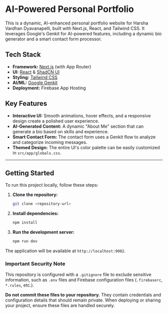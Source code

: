 # AI-Powered Personal Portfolio

This is a dynamic, AI-enhanced personal portfolio website for Harsha Vardhan Dyavanapelli, built with Next.js, React, and Tailwind CSS. It leverages Google's Genkit for AI-powered features, including a dynamic bio generator and a smart contact form processor.

## Tech Stack

- **Framework:** [Next.js](https://nextjs.org/) (with App Router)
- **UI:** [React](https://reactjs.org/) & [ShadCN UI](https://ui.shadcn.com/)
- **Styling:** [Tailwind CSS](https://tailwindcss.com/)
- **AI/ML:** [Google Genkit](https://firebase.google.com/docs/genkit)
- **Deployment:** Firebase App Hosting

## Key Features

- **Interactive UI:** Smooth animations, hover effects, and a responsive design create a polished user experience.
- **AI-Generated Content:** A dynamic "About Me" section that can generate a bio based on skills and experience.
- **Smart Contact Form:** The contact form uses a Genkit flow to analyze and categorize incoming messages.
- **Themed Design:** The entire UI's color palette can be easily customized in `src/app/globals.css`.

---

## Getting Started

To run this project locally, follow these steps:

1.  **Clone the repository:**
    ```bash
    git clone <repository-url>
    ```
2.  **Install dependencies:**
    ```bash
    npm install
    ```
3.  **Run the development server:**
    ```bash
    npm run dev
    ```

The application will be available at `http://localhost:9002`.

### Important Security Note

This repository is configured with a `.gitignore` file to exclude sensitive information, such as `.env` files and Firebase configuration files (`.firebaserc`, `*.rules`, etc.).

**Do not commit these files to your repository.** They contain credentials and configuration details that should remain private. When deploying or sharing your project, ensure these files are handled securely.
